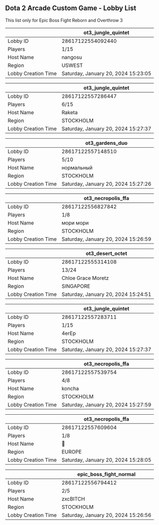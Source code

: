 ## Dota 2 Arcade Custom Game - Lobby List

This list only for Epic Boss Fight Reborn and Overthrow 3

|  | ot3_jungle_quintet |
| ------ | ------ |
| Lobby ID | 28617122554092440 |
| Players | 1/15 |
| Host Name | nangosu |
| Region | USWEST |
| Lobby Creation Time | Saturday, January 20, 2024 15:23:05 |


|  | ot3_jungle_quintet |
| ------ | ------ |
| Lobby ID | 28617122557286447 |
| Players | 6/15 |
| Host Name | Raketa |
| Region | STOCKHOLM |
| Lobby Creation Time | Saturday, January 20, 2024 15:27:37 |


|  | ot3_gardens_duo |
| ------ | ------ |
| Lobby ID | 28617122557148510 |
| Players | 5/10 |
| Host Name | нормальный |
| Region | STOCKHOLM |
| Lobby Creation Time | Saturday, January 20, 2024 15:27:26 |


|  | ot3_necropolis_ffa |
| ------ | ------ |
| Lobby ID | 28617122556827842 |
| Players | 1/8 |
| Host Name | мори мори |
| Region | STOCKHOLM |
| Lobby Creation Time | Saturday, January 20, 2024 15:26:59 |


|  | ot3_desert_octet |
| ------ | ------ |
| Lobby ID | 28617122555314108 |
| Players | 13/24 |
| Host Name | Chloe Grace Moretz |
| Region | SINGAPORE |
| Lobby Creation Time | Saturday, January 20, 2024 15:24:51 |


|  | ot3_jungle_quintet |
| ------ | ------ |
| Lobby ID | 28617122557283711 |
| Players | 1/15 |
| Host Name | 4erEp |
| Region | STOCKHOLM |
| Lobby Creation Time | Saturday, January 20, 2024 15:27:37 |


|  | ot3_necropolis_ffa |
| ------ | ------ |
| Lobby ID | 28617122557539754 |
| Players | 4/8 |
| Host Name | koncha |
| Region | STOCKHOLM |
| Lobby Creation Time | Saturday, January 20, 2024 15:27:59 |


|  | ot3_necropolis_ffa |
| ------ | ------ |
| Lobby ID | 28617122557609604 |
| Players | 1/8 |
| Host Name | 🤖 |
| Region | EUROPE |
| Lobby Creation Time | Saturday, January 20, 2024 15:28:05 |


|  | epic_boss_fight_normal |
| ------ | ------ |
| Lobby ID | 28617122556794412 |
| Players | 2/5 |
| Host Name | zxcBITCH |
| Region | STOCKHOLM |
| Lobby Creation Time | Saturday, January 20, 2024 15:26:56 |


